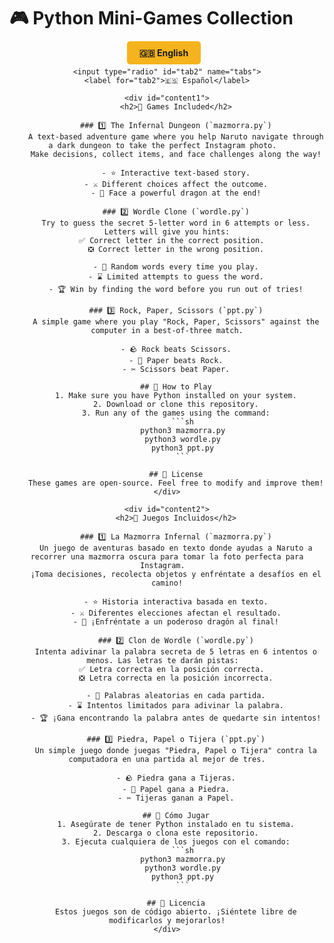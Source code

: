 # 🎮 Python Mini-Games Collection

<div align="center">
    <input type="radio" id="tab1" name="tabs" checked>
    <label for="tab1">🇬🇧 English</label>
    
    <input type="radio" id="tab2" name="tabs">
    <label for="tab2">🇪🇸 Español</label>
    
    <div id="content1">
        <h2>📌 Games Included</h2>

        ### 1️⃣ The Infernal Dungeon (`mazmorra.py`)
        A text-based adventure game where you help Naruto navigate through a dark dungeon to take the perfect Instagram photo.  
        Make decisions, collect items, and face challenges along the way!

        - ⭐ Interactive text-based story.
        - ⚔️ Different choices affect the outcome.
        - 🐉 Face a powerful dragon at the end!

        ### 2️⃣ Wordle Clone (`wordle.py`)
        Try to guess the secret 5-letter word in 6 attempts or less. Letters will give you hints:
        ✅ Correct letter in the correct position.  
        ❎ Correct letter in the wrong position.

        - 🧠 Random words every time you play.
        - ⌛ Limited attempts to guess the word.
        - 🏆 Win by finding the word before you run out of tries!

        ### 3️⃣ Rock, Paper, Scissors (`ppt.py`)
        A simple game where you play "Rock, Paper, Scissors" against the computer in a best-of-three match.

        - 🪨 Rock beats Scissors.
        - 📄 Paper beats Rock.
        - ✂️ Scissors beat Paper.

        ## 🚀 How to Play
        1. Make sure you have Python installed on your system.
        2. Download or clone this repository.
        3. Run any of the games using the command:
           ```sh
           python3 mazmorra.py
           python3 wordle.py
           python3 ppt.py
           ```

        ## 📜 License
        These games are open-source. Feel free to modify and improve them!
    </div>

    <div id="content2">
        <h2>📌 Juegos Incluidos</h2>

        ### 1️⃣ La Mazmorra Infernal (`mazmorra.py`)
        Un juego de aventuras basado en texto donde ayudas a Naruto a recorrer una mazmorra oscura para tomar la foto perfecta para Instagram.  
        ¡Toma decisiones, recolecta objetos y enfréntate a desafíos en el camino!

        - ⭐ Historia interactiva basada en texto.
        - ⚔️ Diferentes elecciones afectan el resultado.
        - 🐉 ¡Enfréntate a un poderoso dragón al final!

        ### 2️⃣ Clon de Wordle (`wordle.py`)
        Intenta adivinar la palabra secreta de 5 letras en 6 intentos o menos. Las letras te darán pistas:  
        ✅ Letra correcta en la posición correcta.  
        ❎ Letra correcta en la posición incorrecta.

        - 🧠 Palabras aleatorias en cada partida.
        - ⌛ Intentos limitados para adivinar la palabra.
        - 🏆 ¡Gana encontrando la palabra antes de quedarte sin intentos!

        ### 3️⃣ Piedra, Papel o Tijera (`ppt.py`)
        Un simple juego donde juegas "Piedra, Papel o Tijera" contra la computadora en una partida al mejor de tres.

        - 🪨 Piedra gana a Tijeras.
        - 📄 Papel gana a Piedra.
        - ✂️ Tijeras ganan a Papel.

        ## 🚀 Cómo Jugar
        1. Asegúrate de tener Python instalado en tu sistema.
        2. Descarga o clona este repositorio.
        3. Ejecuta cualquiera de los juegos con el comando:
           ```sh
           python3 mazmorra.py
           python3 wordle.py
           python3 ppt.py
           ```

        ## 📜 Licencia
        Estos juegos son de código abierto. ¡Siéntete libre de modificarlos y mejorarlos!
    </div>
</div>

<style>
    input[name="tabs"] { display: none; }
    label { 
        cursor: pointer; 
        padding: 10px 20px; 
        background: #f5b31d; 
        border-radius: 5px;
        margin-right: 10px;
        font-weight: bold;
    }
    div[id^="content"] { display: none; padding: 20px; border-top: 3px solid #1b3652; }
    input#tab1:checked ~ #content1, input#tab2:checked ~ #content2 { display: block; }
</style>
